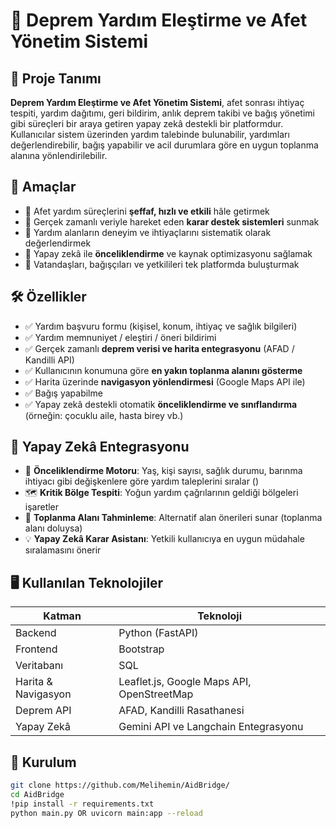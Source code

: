# 📌 Deprem Yardım Eleştirme ve Afet Yönetim Sistemi

## 📖 Proje Tanımı

**Deprem Yardım Eleştirme ve Afet Yönetim Sistemi**, afet sonrası ihtiyaç tespiti, yardım dağıtımı, geri bildirim, anlık deprem takibi ve bağış yönetimi gibi süreçleri bir araya getiren yapay zekâ destekli bir platformdur. Kullanıcılar sistem üzerinden yardım talebinde bulunabilir, yardımları değerlendirebilir, bağış yapabilir ve acil durumlara göre en uygun toplanma alanına yönlendirilebilir.

## 🎯 Amaçlar

- 🎯 Afet yardım süreçlerini **şeffaf, hızlı ve etkili** hâle getirmek  
- 🧭 Gerçek zamanlı veriyle hareket eden **karar destek sistemleri** sunmak  
- 🙌 Yardım alanların deneyim ve ihtiyaçlarını sistematik olarak değerlendirmek  
- 🧠 Yapay zekâ ile **önceliklendirme** ve kaynak optimizasyonu sağlamak  
- 💬 Vatandaşları, bağışçıları ve yetkilileri tek platformda buluşturmak  

## 🛠️ Özellikler

- ✅ Yardım başvuru formu (kişisel, konum, ihtiyaç ve sağlık bilgileri)  
- ✅ Yardım memnuniyet / eleştiri / öneri bildirimi  
- ✅ Gerçek zamanlı **deprem verisi ve harita entegrasyonu** (AFAD / Kandilli API)  
- ✅ Kullanıcının konumuna göre **en yakın toplanma alanını gösterme**  
- ✅ Harita üzerinde **navigasyon yönlendirmesi** (Google Maps API ile)  
- ✅ Bağış yapabilme
- ✅ Yapay zekâ destekli otomatik **önceliklendirme ve sınıflandırma** (örneğin: çocuklu aile, hasta birey vb.)  

## 🧠 Yapay Zekâ Entegrasyonu
 
- 🤖 **Önceliklendirme Motoru**: Yaş, kişi sayısı, sağlık durumu, barınma ihtiyacı gibi değişkenlere göre yardım taleplerini sıralar  ()
- 🗺️ **Kritik Bölge Tespiti**: Yoğun yardım çağrılarının geldiği bölgeleri işaretler  
- 🧭 **Toplanma Alanı Tahminleme**: Alternatif alan önerileri sunar (toplanma alanı doluysa)  
- 💡 **Yapay Zekâ Karar Asistanı**: Yetkili kullanıcıya en uygun müdahale sıralamasını önerir  

## 🖥️ Kullanılan Teknolojiler

| Katman             | Teknoloji                                  |
|--------------------|---------------------------------------------|
| Backend            | Python (FastAPI) |
| Frontend           | Bootstrap                                   |
| Veritabanı         | SQL                                         |
| Harita & Navigasyon| Leaflet.js, Google Maps API, OpenStreetMap  |
| Deprem API         | AFAD, Kandilli Rasathanesi                  |
| Yapay Zekâ         | Gemini API ve Langchain Entegrasyonu        |


## 🚀 Kurulum

```bash
git clone https://github.com/Melihemin/AidBridge/
cd AidBridge
!pip install -r requirements.txt
python main.py OR uvicorn main:app --reload 
